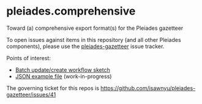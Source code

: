 # pleiades.comprehensive
Toward (a) comprehensive export format(s) for the Pleiades gazetteer

To open issues against items in this repository (and all other Pleiades components), please use the [pleiades-gazetteer](https://github.com/isawnyu/pleiades-gazetteer) issue tracker.

Points of interest:

* [Batch update/create workflow sketch](https://github.com/isawnyu/pleiades.comprehensive/wiki/Batch-create-update-workflow-sketch)
* [JSON example file](https://github.com/isawnyu/pleiades.comprehensive/blob/master/json/example.json) (work-in-progress)

The governing ticket for this repos is https://github.com/isawnyu/pleiades-gazetteer/issues/41

